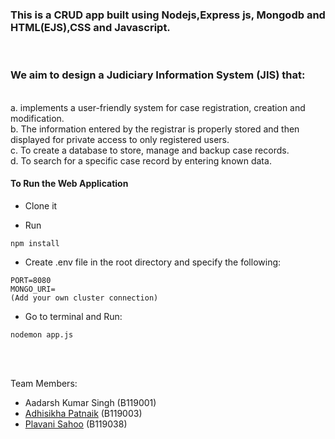 <h3> This is a CRUD app built using Nodejs,Express js, Mongodb and HTML(EJS),CSS and Javascript.</h3>
<br>
<h3>We aim to design a Judiciary Information System (JIS) that:</h3>
<br>
a. implements a user-friendly system for case registration, creation and modification.<br>
b. The information entered by the registrar is properly stored and then displayed for private access to only registered users.<br>
c. To create a database to store, manage and backup case records.<br>
d. To search for a specific case record by entering known data.<br>



#### To Run the Web Application
- Clone it

- Run
```
npm install
```

- Create .env file in the root directory and specify the following:
```
PORT=8080
MONGO_URI=
(Add your own cluster connection)
```

- Go to terminal and Run:
```
nodemon app.js
```
<br>
<br>





Team Members:
- Aadarsh Kumar Singh (B119001)
- [Adhisikha Patnaik](https://github.com/adhi-2311) (B119003)
- [Plavani Sahoo](https://github.com/plavani0208) (B119038)
